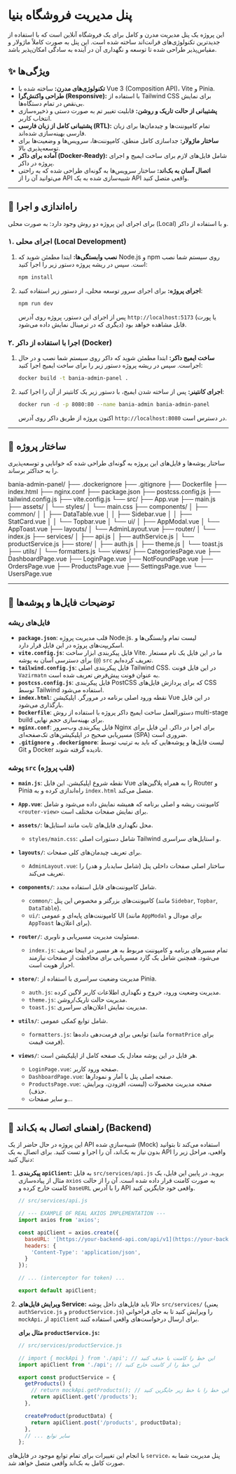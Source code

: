 # پنل مدیریت فروشگاه بنیا

این پروژه یک پنل مدیریت مدرن و کامل برای یک فروشگاه آنلاین است که با استفاده از جدیدترین تکنولوژی‌های فرانت‌اند ساخته شده است. این پنل به صورت کاملاً ماژولار و مقیاس‌پذیر طراحی شده تا توسعه و نگهداری آن در آینده به سادگی امکان‌پذیر باشد.

## ✨ ویژگی‌ها

- **تکنولوژی‌های مدرن:** ساخته شده با Vue 3 (Composition API)، Vite و Pinia.
- **طراحی واکنش‌گرا (Responsive):** با استفاده از Tailwind CSS برای نمایش بی‌نقص در تمام دستگاه‌ها.
- **پشتیبانی از حالت تاریک و روشن:** قابلیت تغییر تم به صورت دستی و ذخیره‌سازی انتخاب کاربر.
- **پشتیبانی کامل از زبان فارسی (RTL):** تمام کامپوننت‌ها و چیدمان‌ها برای زبان فارسی بهینه‌سازی شده‌اند.
- **ساختار ماژولار:** جداسازی کامل منطق، کامپوننت‌ها، سرویس‌ها و وضعیت‌ها برای توسعه‌پذیری بالا.
- **آماده برای داکر (Docker-Ready):** شامل فایل‌های لازم برای ساخت ایمیج و اجرای پروژه در داکر.
- **اتصال آسان به بک‌اند:** ساختار سرویس‌ها به گونه‌ای طراحی شده که به راحتی می‌توانید آن را از API شبیه‌سازی شده به یک API واقعی متصل کنید.

---

## 🚀 راه‌اندازی و اجرا

برای اجرای این پروژه دو روش وجود دارد: به صورت محلی (Local) و با استفاده از داکر.

### ۱. اجرای محلی (Local Development)

1.  **نصب وابستگی‌ها:**
    ابتدا مطمئن شوید که Node.js و npm روی سیستم شما نصب است. سپس در ریشه پروژه دستور زیر را اجرا کنید:
    ```bash
    npm install
    ```

2.  **اجرای پروژه:**
    برای اجرای سرور توسعه محلی، از دستور زیر استفاده کنید:
    ```bash
    npm run dev
    ```
    پس از اجرای این دستور، پروژه روی آدرس `http://localhost:5173` (یا پورت دیگری که در ترمینال نمایش داده می‌شود) قابل مشاهده خواهد بود.

### ۲. اجرا با استفاده از داکر (Docker)

1.  **ساخت ایمیج داکر:**
    ابتدا مطمئن شوید که داکر روی سیستم شما نصب و در حال اجراست. سپس در ریشه پروژه دستور زیر را برای ساخت ایمیج اجرا کنید:
    ```bash
    docker build -t bania-admin-panel .
    ```

2.  **اجرای کانتینر:**
    پس از ساخته شدن ایمیج، با دستور زیر یک کانتینر از آن را اجرا کنید:
    ```bash
    docker run -d -p 8080:80 --name bania-admin bania-admin-panel
    ```
    اکنون پروژه از طریق داکر روی آدرس `http://localhost:8080` در دسترس است.

---

## 📂 ساختار پروژه

ساختار پوشه‌ها و فایل‌های این پروژه به گونه‌ای طراحی شده که خوانایی و توسعه‌پذیری را به حداکثر برساند.


bania-admin-panel/
├── .dockerignore
├── .gitignore
├── Dockerfile
├── index.html
├── nginx.conf
├── package.json
├── postcss.config.js
├── tailwind.config.js
├── vite.config.js
└── src/
├── App.vue
├── main.js
├── assets/
│   └── styles/
│       └── main.css
├── components/
│   ├── common/
│   │   ├── DataTable.vue
│   │   ├── Sidebar.vue
│   │   ├── StatCard.vue
│   │   └── Topbar.vue
│   └── ui/
│       ├── AppModal.vue
│       └── AppToast.vue
├── layouts/
│   └── AdminLayout.vue
├── router/
│   └── index.js
├── services/
│   ├── api.js
│   ├── authService.js
│   └── productService.js
├── store/
│   ├── auth.js
│   ├── theme.js
│   └── toast.js
├── utils/
│   └── formatters.js
└── views/
├── CategoriesPage.vue
├── DashboardPage.vue
├── LoginPage.vue
├── NotFoundPage.vue
├── OrdersPage.vue
├── ProductsPage.vue
├── SettingsPage.vue
└── UsersPage.vue


---

## 📄 توضیحات فایل‌ها و پوشه‌ها

### فایل‌های ریشه

- **`package.json`**: قلب مدیریت پروژه Node.js. لیست تمام وابستگی‌ها و اسکریپت‌های پروژه در این فایل قرار دارد.
- **`vite.config.js`**: فایل پیکربندی ابزار ساخت Vite. ما در این فایل یک نام مستعار (`@`) برای دسترسی آسان به پوشه `src` تعریف کرده‌ایم.
- **`tailwind.config.js`**: فایل پیکربندی اصلی Tailwind CSS. در این فایل فونت `Vazirmatn` به عنوان فونت پیش‌فرض تعریف شده است.
- **`postcss.config.js`**: فایل پیکربندی PostCSS که برای پردازش فایل‌های CSS توسط Tailwind استفاده می‌شود.
- **`index.html`**: نقطه ورود اصلی برنامه در مرورگر. اپلیکیشن Vue در این فایل بارگذاری می‌شود.
- **`Dockerfile`**: دستورالعمل ساخت ایمیج داکر پروژه با استفاده از روش multi-stage build برای بهینه‌سازی حجم نهایی.
- **`nginx.conf`**: فایل پیکربندی وب‌سرور Nginx برای اجرا در داکر. این فایل برای مسیریابی صحیح در اپلیکیشن‌های تک‌صفحه‌ای (SPA) ضروری است.
- **`.gitignore`** و **`.dockerignore`**: لیست فایل‌ها و پوشه‌هایی که باید به ترتیب توسط Git و Docker نادیده گرفته شوند.

### پوشه `src` (قلب پروژه)

- **`main.js`**: نقطه شروع اپلیکیشن. این فایل Vue را به همراه پلاگین‌های Router و Pinia راه‌اندازی کرده و به `index.html` متصل می‌کند.
- **`App.vue`**: کامپوننت ریشه و اصلی برنامه که همیشه نمایش داده می‌شود و شامل `<router-view>` برای نمایش صفحات مختلف است.

- **`assets/`**: محل نگهداری فایل‌های ثابت مانند استایل‌ها.
  - `styles/main.css`: شامل دستورات اصلی Tailwind و استایل‌های سراسری.

- **`layouts/`**: برای تعریف چیدمان‌های کلی صفحات.
  - `AdminLayout.vue`: ساختار اصلی صفحات داخلی پنل (شامل سایدبار و هدر) را تعریف می‌کند.

- **`components/`**: شامل کامپوننت‌های قابل استفاده مجدد.
  - `common/`: کامپوننت‌های بزرگتر و مخصوص این پنل (مانند `Sidebar`, `Topbar`, `DataTable`).
  - `ui/`: کامپوننت‌های پایه‌ای و عمومی UI (مانند `AppModal` برای مودال و `AppToast` برای اعلان‌ها).

- **`router/`**: مسئولیت مدیریت مسیریابی و ناوبری.
  - `index.js`: تمام مسیرهای برنامه و کامپوننت مربوط به هر مسیر در اینجا تعریف می‌شود. همچنین شامل یک گارد مسیریابی برای محافظت از صفحات نیازمند احراز هویت است.

- **`store/`**: مدیریت وضعیت سراسری با استفاده از Pinia.
  - `auth.js`: مدیریت وضعیت ورود، خروج و نگهداری اطلاعات کاربر لاگین کرده.
  - `theme.js`: مدیریت حالت تاریک/روشن.
  - `toast.js`: مدیریت نمایش اعلان‌های سراسری.

- **`utils/`**: شامل توابع کمکی عمومی.
  - `formatters.js`: توابعی برای فرمت‌دهی داده‌ها (مانند `formatPrice` برای فرمت قیمت).

- **`views/`**: هر فایل در این پوشه معادل یک صفحه کامل از اپلیکیشن است.
  - `LoginPage.vue`: صفحه ورود کاربر.
  - `DashboardPage.vue`: صفحه اصلی پنل با آمار و نمودارها.
  - `ProductsPage.vue`: صفحه مدیریت محصولات (لیست، افزودن، ویرایش، حذف).
  - و سایر صفحات...

---

## 🔌 راهنمای اتصال به بک‌اند (Backend)

این پروژه در حال حاضر از یک API شبیه‌سازی شده (Mock) استفاده می‌کند تا بتوانید بدون نیاز به بک‌اند، آن را اجرا و تست کنید. برای اتصال به یک API واقعی، مراحل زیر را دنبال کنید:

1.  **پیکربندی `apiClient`:**
    به فایل `src/services/api.js` بروید. در پایین این فایل، یک مثال از پیاده‌سازی `axios` به صورت کامنت قرار داده شده است. آن را از حالت کامنت خارج کرده و `baseURL` را با آدرس API واقعی خود جایگزین کنید.

    ```javascript
    // src/services/api.js

    // --- EXAMPLE OF REAL AXIOS IMPLEMENTATION ---
    import axios from 'axios';

    const apiClient = axios.create({
      baseURL: '[https://your-backend-api.com/api/v1](https://your-backend-api.com/api/v1)', // آدرس API خود را اینجا قرار دهید
      headers: {
        'Content-Type': 'application/json',
      }
    });

    // ... (interceptor for token) ...

    export default apiClient;
    ```

2.  **ویرایش فایل‌های Service:**
    حالا باید فایل‌های داخل پوشه `src/services/` (یعنی `authService.js` و `productService.js`) را ویرایش کنید تا به جای فراخوانی `mockApi`، از `apiClient` برای ارسال درخواست‌های واقعی استفاده کنند.

    **مثال برای `productService.js`:**

    ```javascript
    // src/services/productService.js

    // import { mockApi } from './api'; // این خط را کامنت یا حذف کنید
    import apiClient from './api'; // این خط را از کامنت خارج کنید

    export const productService = {
      getProducts() {
        // return mockApi.getProducts(); // این خط را با خط زیر جایگزین کنید
        return apiClient.get('/products');
      },

      createProduct(productData) {
        return apiClient.post('/products', productData);
      },
      // ... سایر توابع
    };
    ```

با انجام این تغییرات برای تمام توابع موجود در فایل‌های `service`، پنل مدیریت شما به صورت کامل به بک‌اند واقعی متصل خواهد شد.
